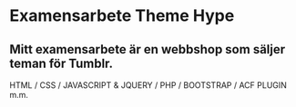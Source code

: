 # Examensarbete Theme Hype
 
## Mitt examensarbete är en webbshop som säljer teman för Tumblr.

HTML / CSS / JAVASCRIPT & JQUERY / PHP / BOOTSTRAP / ACF PLUGIN m.m.

